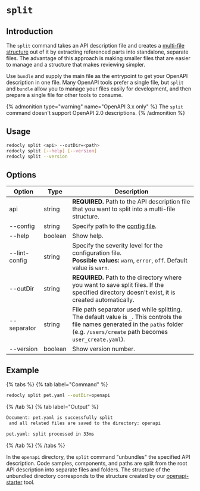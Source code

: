 # `split`

## Introduction

The `split` command takes an API description file and creates a [multi-file structure](../../resources/multi-file-definitions.md) out of it by extracting referenced parts into standalone, separate files. The advantage of this approach is making smaller files that are easier to manage and a structure that makes reviewing simpler.

Use `bundle` and supply the main file as the entrypoint to get your OpenAPI description in one file. Many OpenAPI tools prefer a single file, but `split` and `bundle` allow you to manage your files easily for development, and then prepare a single file for other tools to consume.

{% admonition type="warning" name="OpenAPI 3.x only" %}
The `split` command doesn't support OpenAPI 2.0 descriptions.
{% /admonition %}

## Usage

```bash
redocly split <api> --outDir=<path>
redocly split [--help] [--version]
redocly split --version
```

## Options

| Option        | Type    | Description                                                                                                                                                                              |
| ------------- | ------- | ---------------------------------------------------------------------------------------------------------------------------------------------------------------------------------------- |
| api           | string  | **REQUIRED.** Path to the API description file that you want to split into a multi-file structure.                                                                                       |
| --config      | string  | Specify path to the [config file](../configuration/index.md).                                                                                                                            |
| --help        | boolean | Show help.                                                                                                                                                                               |
| --lint-config | string  | Specify the severity level for the configuration file. <br/> **Possible values:** `warn`, `error`, `off`. Default value is `warn`.                                                       |
| --outDir      | string  | **REQUIRED.** Path to the directory where you want to save split files. If the specified directory doesn't exist, it is created automatically.                                           |
| --separator   | string  | File path separator used while splitting. The default value is `_`. This controls the file names generated in the `paths` folder (e.g. `/users/create` path becomes `user_create.yaml`). |
| --version     | boolean | Show version number.                                                                                                                                                                     |

## Example

{% tabs %}
{% tab label="Command" %}

```bash
redocly split pet.yaml --outDir=openapi
```

{% /tab  %}
{% tab label="Output" %}

```bash
Document: pet.yaml is successfully split
 and all related files are saved to the directory: openapi

pet.yaml: split processed in 33ms
```

{% /tab  %}
{% /tabs  %}

In the `openapi` directory, the `split` command "unbundles" the specified API description. Code samples, components, and paths are split from the root API description into separate files and folders. The structure of the unbundled directory corresponds to the structure created by our [openapi-starter](https://github.com/Redocly/openapi-starter) tool.
